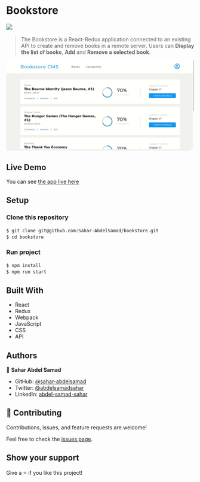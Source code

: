 # Bookstore

![](https://img.shields.io/badge/Microverse-blueviolet)

> The Bookstore is a React-Redux application connected to an existing API to create and remove books in a remote server. Users can **Display the list of books**, **Add** and **Remove a selected book**.

![screenshot](./Screenshot.gif)

## Live Demo

You can see [the app live here](https://sahar-abdelsamad.github.io/bookstore/)

## Setup

### Clone this repository

```bash
$ git clone git@github.com:Sahar-AbdelSamad/bookstore.git
$ cd bookstore
```

### Run project

```bash
$ npm install
$ npm run start
```

## Built With

- React
- Redux
- Webpack
- JavaScript
- CSS
- API

## Authors

👤 **Sahar Abdel Samad**

- GitHub: [@sahar-abdelsamad](https://github.com/Sahar-AbdelSamad)
- Twitter: [@abdelsamadsahar](https://twitter.com/AbdelSamadSahar)
- LinkedIn: [abdel-samad-sahar](https://www.linkedin.com/in/sahar-abdel-samad/)

## 🤝 Contributing

Contributions, issues, and feature requests are welcome!

Feel free to check the [issues page](https://github.com/Sahar-AbdelSamad/bookstore/issues).

## Show your support

Give a ⭐️ if you like this project!
